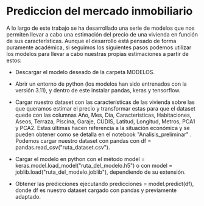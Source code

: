 # Prediccion del mercado inmobiliario

A lo largo de este trabajo se ha desarrollado una serie de modelos que nos permiten llevar a cabo una estimación del precio de una vivienda en función de sus características. Aunque el desarrollo está pensado de forma puramente académica, si seguimos los siguientes pasos podemos utilizar los modelos para llevar a cabo nuestras propias estimaciones a partir de estos:

- Descargar el modelo deseado de la carpeta MODELOS.

- Abrir un entorno de python (los modelos han sido entrenados con la versión 3.11), y dentro de este instalar pandas, keras y tensorflow.

- Cargar nuestro dataset con las características de las vivienda sobre las que queramos estimar el precio y transformar estas para que el dataset quede con las columnas Año, Mes, Dia, Caracteristicas, Habitaciones, Aseos, Terraza, Piscina, Garaje, CUDIS, Latitud, Longitud, Metros, PCA1 y PCA2. Estas últimas hacen referencia a la situación económica y se pueden obtener como se detalla en el notebook "Analisis_preliminar" . Podemos cargar nuestro dataset con pandas con df = pandas.read_csv("ruta_dataset.csv").

- Cargar el modelo en python con el método model = keras.model.load_model("ruta_del_modelo.h5") o con model = joblib.load("ruta_del_modelo.joblib"), dependiendo de su extensión.

- Obtener las predicciones ejecutando predicciones = model.predict(df), donde df es nuestro dataset cargado con pandas y previamente adaptado.
